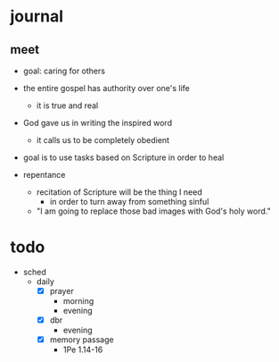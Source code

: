 # journal

## meet
- goal: caring for others

- the entire gospel has authority over one's life
  - it is true and real

- God gave us in writing the inspired word
  - it calls us to be completely obedient

- goal is to use tasks based on Scripture in order to heal

- repentance
  - recitation of Scripture will be the thing I need
    - in order to turn away from something sinful
  - "I am going to replace those bad images with God's holy word."

# todo
- sched
  - daily
    - [x] prayer
      - morning
      - evening
    - [x] dbr
      - evening
    - [x] memory passage
      - 1Pe 1.14-16

